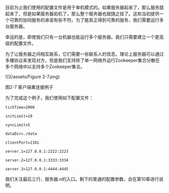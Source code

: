 目前为止我们使用的配置文件是用于单机模式的。如果服务器起来了，那么服务就起来了，但是如果服务器宕机了，那么整个服务器也就随之挂了。这和当初提供一个可靠的协同服务的承诺有些不符。为了能真正得到可靠的服务，我们需要运行多台服务器。

幸运的是，即使我们只有一台机器也能运行多个服务器。我们只需要建立一个更高级的配置文件。

为了让服务器之间相互联系，它们需要一些联系人的信息。理论上服务器可以通过多播协议来发现对方，但是我们支持除了单一网络外运行Zookeeper集合分散在多个网络中以支持多个Zookeeper集合。

![](/assets/Figure 2-7.png)

图2-7 客户端重连接例子

为了完成这个例子，我们使用如下配置文件：

`tickTime=2000`

`initLimit=10`

`syncLimit=5`

`dataDir=./data`

`clientPort=2181`

`server.1=127.0.0.1:2222:2223`

`server.2=127.0.0.1:3333:3334`

`server.3=127.0.0.1:4444:4445`

我们关注最后三行，服务器.n的入口。剩下的普通的配置参数，会在第10章进行说明。



